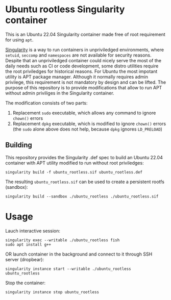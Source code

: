 # Ubuntu rootless Singularity container

This is an Ubuntu 22.04 Singularity container made free of root requirement for using `apt`.

[Singularity](https://docs.sylabs.io/guides/3.5/user-guide/introduction.html) is a way to run containers in unpriviledged environments, where `setuid`, `seccomp` and `namespaces` are not available for security reasons. Despite that an unpriviledged container could nicely serve the most of the daily needs such as CI or code development, some distro utilities require the root priviledges for historical reasons. For Ubuntu the most impotant utility is APT package manager. Although it normally requires admin privilege, this requirement is not mandatory by design and can be lifted. The purpose of this repository is to provide modifications that allow to run APT without admin priviliges in the Singularity container.

The modification consists of two parts:

1. Replacement `sudo` executable, which allows any command to ignore `chown()` errors
2. Replacement `dpkg` executable, which is modified to ignore `chown()` errors (the `sudo` alone above does not help, because `dpkg` ignores `LD_PRELOAD`)


## Building

This repository provides the Singularity .def spec to build an Ubuntu 22.04 container with APT utility modified to run without root priviledges:

```
singularity build -f ubuntu_rootless.sif ubuntu_rootless.def
```

The resulting `ubuntu_rootless.sif` can be used to create a persistent rootfs (sandbox):

```
singularity build --sandbox ./ubuntu_rootless ./ubuntu_rootless.sif
```


# Usage

Lauch interactive session:

```
singularity exec --writable ./ubuntu_rootless fish
sudo apt install g++
```

OR launch container in the background and connect to it through SSH server (dropbear):

```
singularity instance start --writable ./ubuntu_rootless ubuntu_rootless
```

Stop the container:

```
singularity instance stop ubuntu_rootless
```

